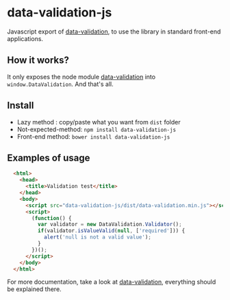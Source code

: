# data-validation-js

Javascript export of [data-validation](https://github.com/pierrecle/data-validation), to use the library in standard front-end applications.

## How it works?

It only exposes the node module [data-validation](https://github.com/pierrecle/data-validation) into `window.DataValidation`. And that's all.

## Install

* Lazy method : copy/paste what you want from `dist` folder
* Not-expected-method: `npm install data-validation-js`
* Front-end method: `bower install data-validation-js`

## Examples of usage

```html
  <html>
    <head>
      <title>Validation test</title>
    </head>
    <body>
      <script src="data-validation-js/dist/data-validation.min.js"></script>
      <script>
        (function() {
          var validator = new DataValidation.Validator();
          if(validator.isValueValid(null, ['required'])) {
            alert('null is not a valid value');
          }
        })();
      </script>
    </body>
  </html>
```

For more documentation, take a look at [data-validation](https://github.com/pierrecle/data-validation), everything should be explained there.
